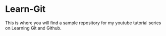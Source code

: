# Learn-Git
This is where you will find a sample repository for my youtube tutorial series on Learning Git and Github.
